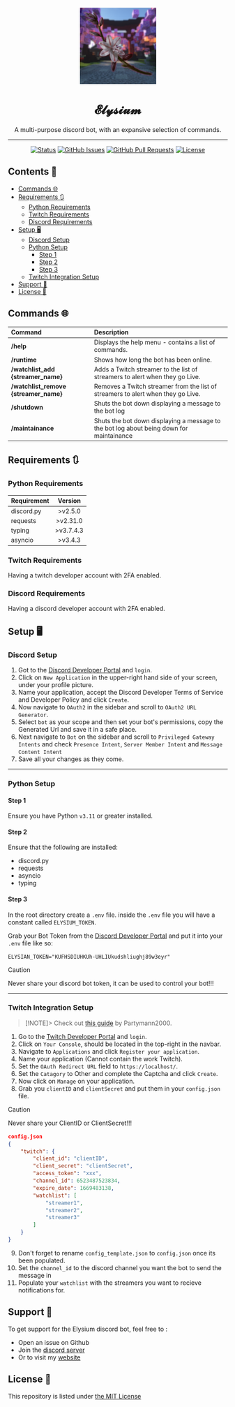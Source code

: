 <p align="center"><a href="https://CypherO2.github.io/work/#/ElysiumBot"><img class="logoimg" src="https://github.com/CypherO2/Elysium_DiscordBot/blob/main/assets/ElysiumBotIcon.png?raw=true" width="175" height="175" href="https://ritabot.org/"></a></p>
<h1 align="center">𝓔𝓵𝔂𝓼𝓲𝓾𝓶</h1>
<p align="center">A multi-purpose discord bot, with an expansive selection of commands.</p>

------

<div align="center">

[![Status](https://img.shields.io/badge/status-active-success.svg)]()
[![GitHub Issues](https://img.shields.io/github/issues/CypherO2/Elysium_DiscordBot.svg)](https://github.com/CypherO2/Elysium_DiscordBot/issues)
[![GitHub Pull Requests](https://img.shields.io/github/issues-pr/CypherO2/Elysium_DiscordBot.svg)](https://github.com/CypherO2/Elysium_DiscordBot/pulls)
[![License](https://img.shields.io/badge/license-MIT-blue.svg)](/LICENSE)

</div>

<h2>Contents 📃</h2>

- [Commands 🌐](#commands-)
- [Requirements 🔃](#requirements-)
  - [Python Requirements](#python-requirements)
  - [Twitch Requirements](#twitch-requirements)
  - [Discord Requirements](#discord-requirements)
- [Setup 🖥️](#setup-️)
  - [Discord Setup](#discord-setup)
  - [Python Setup](#python-setup)
    - [Step 1](#step-1)
    - [Step 2](#step-2)
    - [Step 3](#step-3)
  - [Twitch Integration Setup](#twitch-integration-setup)
- [Support 🤝](#support-)
- [License 🪪](#license-)

## Commands 🌐

|Command|Description|
|:------|:---------|
|**/help**|Displays the help menu - contains a list of commands.|
|**/runtime**|Shows how long the bot has been online.|
|**/watchlist_add {streamer_name}**| Adds a Twitch streamer to the list of streamers to alert when they go Live. |
|**/watchlist_remove {streamer_name}**|Removes a Twitch streamer from the list of streamers to alert when they go Live.|
|**/shutdown**| Shuts the bot down displaying a message to the bot log |
|**/maintainance**|Shuts the bot down displaying a message to the bot log about being down for maintainance|

## Requirements 🔃

### Python Requirements
|Requirement|Version|
|:----------|:-----:|
| discord.py | >v2.5.0 |
| requests | >v2.31.0|
| typing | >v3.7.4.3 |
| asyncio | >v3.4.3 |

### Twitch Requirements
Having a twitch developer account with 2FA enabled.

### Discord Requirements
Having a discord developer account with 2FA enabled.

## Setup 🖥️

### Discord Setup

1) Got to the [Discord Developer Portal](https://discord.com/developers) and `login`.
2) Click on `New Application` in the upper-right hand side of your screen, under your profile picture.
3) Name your application, accept the Discord Developer Terms of Service and Developer Policy and click `Create`.
4) Now navigate to `OAuth2` in the sidebar and scroll to `OAuth2 URL Generator`.
5) Select `bot` as your scope and then set your bot's permissions, copy the Generated Url and save it in a safe place.
6) Next navigate to `Bot` on the sidebar and scroll to `Privileged Gateway Intents` and check `Presence Intent`, `Server Member Intent` and `Message Content Intent`
7) Save all your changes as they come.

------
### Python Setup

#### Step 1
Ensure you have Python `v3.11` or greater installed.

#### Step 2
Ensure that the following are installed:
- discord.py
- requests
- asyncio
- typing

#### Step 3
In the root directory create a `.env` file.
inside the `.env` file you will have a constant called `ELYSIUM_TOKEN`.

Grab your Bot Token from the [Discord Developer Portal](https://discord.com/developers) and put it into your `.env` file like so:
```.env
ELYSIAN_TOKEN="KUFHSDIUHKUh-UHLIUkudshliughj89w3eyr"
```
> [!CAUTION]
> Never share your discord bot token, it can be used to control your bot!!!

------
### Twitch Integration Setup

> [!NOTE]>
> Check out [this guide](https://github.com/Partymann2000/python-twtich-notification-system) by Partymann2000.

1) Go to the [Twitch Developer Portal](https://dev.twitch.tv/) and `login`.
2) Click on `Your Console`, should be located in the top-right in the navbar.
3) Navigate to `Applications` and click `Register your application`.
4) Name your application (Cannot contain the work Twitch).
5) Set the `OAuth Redirect URL` field to `https://localhost/`.
6) Set the `Catagory` to Other and complete the Captcha and click `Create`.
7) Now click on `Manage` on your application.
8) Grab you `clientID` and `clientSecret` and put them in your `config.json` file.

>[!CAUTION]
> Never share your ClientID or ClientSecret!!!

```json
config.json
{
    "twitch": {
        "client_id": "clientID", 
        "client_secret": "clientSecret",
        "access_token": "xxx",
        "channel_id": 6523487523834, 
        "expire_date": 1669483138,
        "watchlist": [
            "streamer1",
            "streamer2",
            "streamer3"
        ]
    }
}
```

9) Don't forget to rename `config_template.json` to `config.json` once its been populated.
10) Set the `channel_id` to the discord channel you want the bot to send the message in
11)  Populate your `watchlist` with the streamers you want to recieve notifications for.

## Support 🤝
To get support for the Elysium discord bot, feel free to :
- Open an issue on Github
- Join the [discord server]()
- Or to visit my [website](https://CypherO2.github.io/work/#/ElysiumBot) 


## License 🪪

This repository is listed under [the MIT License](/LICENSE)